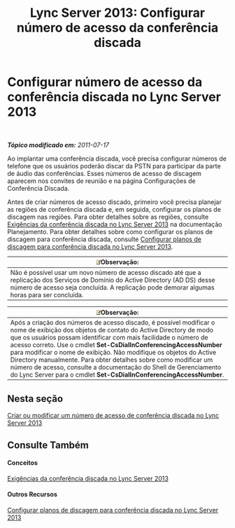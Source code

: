 ﻿---
title: 'Lync Server 2013: Configurar número de acesso da conferência discada'
TOCTitle: Configurar número de acesso da conferência discada
ms:assetid: d8a18030-f318-43dd-834d-70e5014b5e8a
ms:mtpsurl: https://technet.microsoft.com/pt-br/library/Gg398952(v=OCS.15)
ms:contentKeyID: 49308279
ms.date: 05/19/2016
mtps_version: v=OCS.15
ms.translationtype: HT
---

# Configurar número de acesso da conferência discada no Lync Server 2013

 

_**Tópico modificado em:** 2011-07-17_

Ao implantar uma conferência discada, você precisa configurar números de telefone que os usuários poderão discar da PSTN para participar da parte de áudio das conferências. Esses números de acesso de discagem aparecem nos convites de reunião e na página Configurações de Conferência Discada.

Antes de criar números de acesso discado, primeiro você precisa planejar as regiões de conferência discada e, em seguida, configurar os planos de discagem nas regiões. Para obter detalhes sobre as regiões, consulte [Exigências da conferência discada no Lync Server 2013](lync-server-2013-dial-in-conferencing-requirements.md) na documentação Planejamento. Para obter detalhes sobre como configurar os planos de discagem para conferência discada, consulte [Configurar planos de discagem para conferência discada no Lync Server 2013](lync-server-2013-configure-dial-plans-for-dial-in-conferencing.md).

<table>
<thead>
<tr class="header">
<th><img src="images/Gg425756.note(OCS.15).gif" title="note" alt="note" />Observação:</th>
</tr>
</thead>
<tbody>
<tr class="odd">
<td>Não é possível usar um novo número de acesso discado até que a replicação dos Serviços de Domínio do Active Directory (AD DS) desse número de acesso seja concluída. A replicação pode demorar algumas horas para ser concluída.</td>
</tr>
</tbody>
</table>


<table>
<thead>
<tr class="header">
<th><img src="images/Gg425756.note(OCS.15).gif" title="note" alt="note" />Observação:</th>
</tr>
</thead>
<tbody>
<tr class="odd">
<td>Após a criação dos números de acesso discado, é possível modificar o nome de exibição dos objetos de contato do Active Directory de modo que os usuários possam identificar com mais facilidade o número de acesso correto. Use o cmdlet <strong>Set-CsDialInConferencingAccessNumber</strong> para modificar o nome de exibição. Não modifique os objetos do Active Directory manualmente. Para obter detalhes sobre como modificar um número de acesso, consulte a documentação do Shell de Gerenciamento do Lync Server para o cmdlet <strong>Set-CsDialInConferencingAccessNumber</strong>.</td>
</tr>
</tbody>
</table>


## Nesta seção

[Criar ou modificar um número de acesso de conferência discada no Lync Server 2013](lync-server-2013-create-or-modify-a-dial-in-conferencing-access-number.md)

## Consulte Também

#### Conceitos

[Exigências da conferência discada no Lync Server 2013](lync-server-2013-dial-in-conferencing-requirements.md)  

#### Outros Recursos

[Configurar planos de discagem para conferência discada no Lync Server 2013](lync-server-2013-configure-dial-plans-for-dial-in-conferencing.md)

